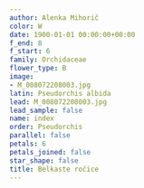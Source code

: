 ```yaml
---
author: Alenka Mihorič
color: W
date: 1900-01-01 00:00:00+00:00
f_end: 8
f_start: 6
family: Orchidaceae
flower_type: B
image:
- M_008072208003.jpg
latin: Pseudorchis albida
lead: M_008072208003.jpg
lead_sample: false
name: index
order: Pseudorchis
parallel: false
petals: 6
petals_joined: false
star_shape: false
title: Belkaste ročice
---
```


